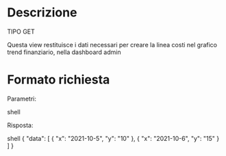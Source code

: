 # Descrizione
TIPO GET

Questa view restituisce i dati necessari per creare la linea costi nel grafico trend finanziario, nella dashboard admin

# Formato richiesta
Parametri: 

shell




Risposta:

shell
{
    "data": [
        {
            "x": "2021-10-5",
            "y": "10"
        },
        {
            "x": "2021-10-6",
            "y": "15"
        }
    ]
}

